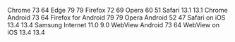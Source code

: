 Chrome 73 64
Edge 79 79
Firefox 72 69
Opera 60 51
Safari 13.1 13.1
Chrome Android 73 64
Firefox for Android 79 79
Opera Android 52 47
Safari on iOS 13.4 13.4
Samsung Internet 11.0 9.0
WebView Android 73 64
WebView on iOS 13.4 13.4